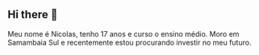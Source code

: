 ## Hi there 👋
Meu nome é Nicolas, tenho 17 anos e curso o ensino médio. Moro em Samambaia Sul e recentemente estou procurando investir no meu futuro.

